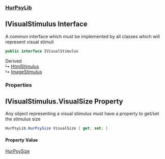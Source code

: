 ### [HurPsyLib](HurPsyLib.md 'HurPsyLib')

## IVisualStimulus Interface

A common interface which must be implemented by all classes which will represent visual stimuli

```csharp
public interface IVisualStimulus
```

Derived  
&#8627; [HtmlStimulus](HurPsyLib.HtmlStimulus.md 'HurPsyLib.HtmlStimulus')  
&#8627; [ImageStimulus](HurPsyLib.ImageStimulus.md 'HurPsyLib.ImageStimulus')
### Properties

<a name='HurPsyLib.IVisualStimulus.VisualSize'></a>

## IVisualStimulus.VisualSize Property

Any object representing a visual stimulus must have a property to get/set the stimulus size

```csharp
HurPsyLib.HurPsySize VisualSize { get; set; }
```

#### Property Value
[HurPsySize](HurPsyLib.HurPsySize.md 'HurPsyLib.HurPsySize')